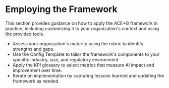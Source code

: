 # Employing the Framework

This section provides guidance on how to apply the ACE+G framework in practice, including customizing it to your organization's context and using the provided tools.

* Assess your organization's maturity using the rubric to identify strengths and gaps.
* Use the Config Template to tailor the framework's components to your specific industry, size, and regulatory environment.
* Apply the KPI glossary to select metrics that measure AI impact and improvement over time.
* Iterate on implementation by capturing lessons learned and updating the framework as needed.
